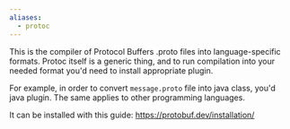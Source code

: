```yaml
---
aliases:
  - protoc
---
```

This is the compiler of Protocol Buffers .proto files into language-specific formats. Protoc itself is a generic thing, and to run compilation into your needed format you'd need to install appropriate plugin.

For example, in order to convert `message.proto` file into java class, you'd java plugin. The same applies to other programming languages.

It can be installed with this guide: https://protobuf.dev/installation/

